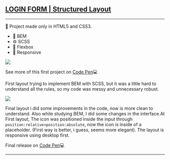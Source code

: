 ## <a href="">LOGIN FORM | Structured Layout </a>
<hr/>
🚀 Project made only in HTML5 and CSS3.

*  📑 BEM
*  ⚙ SCSS 
* 📏 Flexbox
* 📱 Responsive




![](https://media.giphy.com/media/9dRWIscogSiUOR0rcf/giphy.gif)

See more of this first project on <a href="https://codepen.io/palomamorais-developer/pen/eYvNgEG">Code Pen</a>💻

First layout trying to implement BEM with SCSS, but it was a little hard to understand all the rules, so my code was messy and unnecessary robust.

![](https://media.giphy.com/media/M85UdpEgnFNBiPapQ8/giphy.gif)

Final layout i did some improvements in the code, now is more clean to understand. Also while studying BEM, I did some changes in the interface.At First layout, The icon was positioned inside the input through `position:relative>position:absolute`, now the icon is inside of a placeholder. (First way is better, i guess, seems more elegant). The layout is responsive using desktop first.

Final release on <a href="https://codepen.io/palomamorais-developer/pen/abJdOPN">Code Pen</a>💻





<hr/>